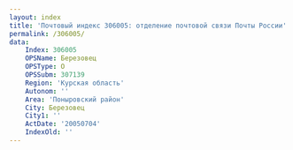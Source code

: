 ```yaml
---
layout: index
title: 'Почтовый индекс 306005: отделение почтовой связи Почты России'
permalink: /306005/
data:
    Index: 306005
    OPSName: Березовец
    OPSType: О
    OPSSubm: 307139
    Region: 'Курская область'
    Autonom: ''
    Area: 'Поныровский район'
    City: Березовец
    City1: ''
    ActDate: '20050704'
    IndexOld: ''
---
```

